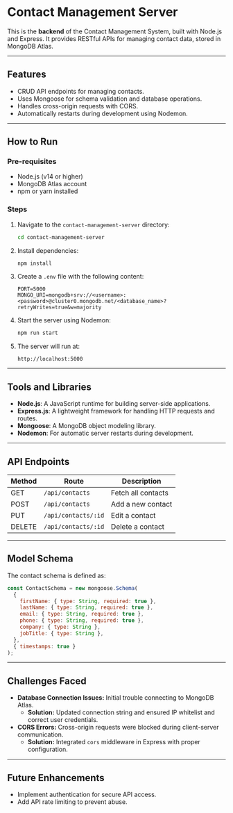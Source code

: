 # Contact Management Server

This is the **backend** of the Contact Management System, built with Node.js and Express. It provides RESTful APIs for managing contact data, stored in MongoDB Atlas.

---

## **Features**

- CRUD API endpoints for managing contacts.
- Uses Mongoose for schema validation and database operations.
- Handles cross-origin requests with CORS.
- Automatically restarts during development using Nodemon.

---

## **How to Run**

### **Pre-requisites**

- Node.js (v14 or higher)
- MongoDB Atlas account
- npm or yarn installed

### **Steps**

1. Navigate to the `contact-management-server` directory:

   ```bash
   cd contact-management-server
   ```

2. Install dependencies:

   ```bash
   npm install
   ```

3. Create a `.env` file with the following content:

   ```env
   PORT=5000
   MONGO_URI=mongodb+srv://<username>:<password>@cluster0.mongodb.net/<database_name>?retryWrites=true&w=majority
   ```

4. Start the server using Nodemon:

   ```bash
   npm run start
   ```

5. The server will run at:
   ```
   http://localhost:5000
   ```

---

## **Tools and Libraries**

- **Node.js**: A JavaScript runtime for building server-side applications.
- **Express.js**: A lightweight framework for handling HTTP requests and routes.
- **Mongoose**: A MongoDB object modeling library.
- **Nodemon**: For automatic server restarts during development.

---

## **API Endpoints**

| Method | Route               | Description        |
| ------ | ------------------- | ------------------ |
| GET    | `/api/contacts`     | Fetch all contacts |
| POST   | `/api/contacts`     | Add a new contact  |
| PUT    | `/api/contacts/:id` | Edit a contact     |
| DELETE | `/api/contacts/:id` | Delete a contact   |

---

## **Model Schema**

The contact schema is defined as:

```javascript
const ContactSchema = new mongoose.Schema(
  {
    firstName: { type: String, required: true },
    lastName: { type: String, required: true },
    email: { type: String, required: true },
    phone: { type: String, required: true },
    company: { type: String },
    jobTitle: { type: String },
  },
  { timestamps: true }
);
```

---

## **Challenges Faced**

- **Database Connection Issues:** Initial trouble connecting to MongoDB Atlas.
  - **Solution:** Updated connection string and ensured IP whitelist and correct user credentials.
- **CORS Errors:** Cross-origin requests were blocked during client-server communication.
  - **Solution:** Integrated `cors` middleware in Express with proper configuration.

---

## **Future Enhancements**

- Implement authentication for secure API access.
- Add API rate limiting to prevent abuse.
